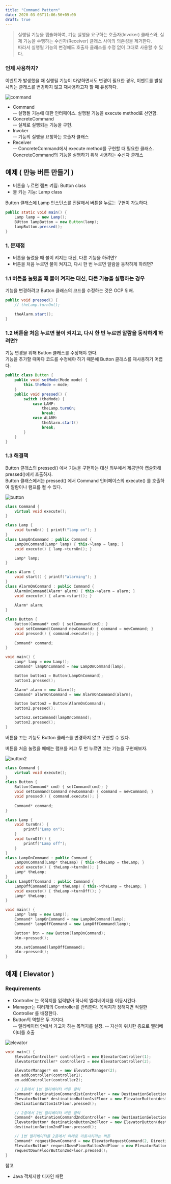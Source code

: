 ```yaml
---
title: "Command Pattern"
date: 2020-03-03T11:06:56+09:00
draft: true
---
```

> 실행될 기능을 캡슐화하여, 기능 실행을 요구하는 호출자(Invoker) 클래스와, 실제 기능을 수행하는 수신자(Receiver) 클래스 사이의 의존성을 제거한다.  
> 따라서 실행될 기능의 변경에도 호출자 클래스를 수정 없이 그대로 사용할 수 있다.  
  
  
### 언제 사용하지?
이벤트가 발생했을 때 실행될 기능이 다양하면서도 변경이 필요한 경우, 이벤트를 발생시키는 클래스를 변경하지 않고 재사용하고자 할 때 유용하다.

![command](/img/command.svg)

* Command  
-- 실행될 기능에 대한 인터페이스. 실행될 기능을 execute method로 선언함.
* ConcreteCommand  
-- 실제로 실행되는 기능을 구현.
* Invoker  
-- 기능의 실행을 요청하는 호출자 클래스
* Receiver  
-- ConcreteCommand에서 execute method를 구현할 때 필요한 클래스. ConcreteCommand의 기능을 실행하기 위해 사용하는 수신자 클래스

## 예제 ( 만능 버튼 만들기 ) 

* 버튼을 누르면 램프 켜짐: Button class
* 불 키는 기능: Lamp class

Button 클래스에 Lamp 인스턴스를 전달해서 버튼을 누르는 구현이 가능하다.
```java
public static void main() {
    Lamp lamp = new Lamp();
    BUtton lampButton = new Button(lamp);
    lampButton.pressed();
}
```

### 1. 문제점
* 버튼을 눌렀을 때 불이 켜지는 대신, 다른 기능을 하려면?
* 버튼을 처음 누르면 불이 켜지고, 다시 한 번 누르면 알람을 동작하게 하려면?

### 1.1 버튼을 눌렀을 때 불이 켜지는 대신, 다른 기능을 실행하는 경우
기능을 변경하려고 Button 클래스의 코드를 수정하는 것은 OCP 위배.
```java
public void pressed() {
    // theLamp.turnOn();

    theAlarm.start();
}
```

### 1.2 버튼을 처음 누르면 불이 켜지고, 다시 한 번 누르면 알람을 동작하게 하려면?
기능 변경을 위해 Button 클래스를 수정해야 한다.  
기능을 추가할 때마다 코드를 수정해야 하기 때문에 Button 클래스를 재사용하기 어렵다.
```java
public class Button {
    public void setMode(Mode mode) {
        this.theMode = mode;
    }
    public void pressed() {
        switch (theMode) {
            case LAMP:
                theLamp.turnOn;
                break;
            case ALARM:
                theAlarm.start()
                break;
        }
    }
}
```

### 1.3 해결책
Button 클래스의 pressed() 에서 기능을 구현하는 대신 외부에서 제공받아 캡슐화해 pressed()에서 호출하자.  
Button 클래스에서는 pressed() 에서 Command 인터페이스의 execute() 를 호출하여 알람이나 램프를 켤 수 있다.

![button](/img/command_button.svg)

```c++
class Command {
    virtual void execute();
}

class Lamp {
    void turnOn() { printf("lamp on"); }
}
class LampOnCommand : public Command {
    LampOnCommand(Lamp* lamp) { this->lamp = lamp; }
    void execute() { lamp->turnOn(); }

    Lamp* lamp;
}

class Alarm {
    void start() { printf("alarming"); }
}
class AlarmOnCommand : public Command {
    AlarmOnCommand(Alarm* alarm) { this->alarm = alarm; }
    void execute() { alarm->start(); }
    
    Alarm* alarm;
}

class Button {
    Button(Command* cmd) { setCommand(cmd); }
    void setCommand(Command newCommand) { command = newCommand; }
    void pressed() { command.execute(); }
    
    Command* command;
}

void main() {
    Lamp* lamp = new Lamp();
    Command* lampOnCommand = new LampOnCommand(lamp);

    Button button1 = Button(LampOnCommand);
    button1.pressed();

    Alarm* alarm = new Alarm();
    Command* alarmOnCommand = new AlarmOnCommand(alarm);

    Button button2 = Button(AlarmOnCommand);
    button2.pressed();

    button2.setCommand(lampOnCommand);
    button2.pressed();
}
```
버튼을 끄는 기능도 Button 클래스를 변경하지 않고 구현할 수 있다.  


버튼을 처음 눌렀을 때에는 램프를 켜고 두  번 누르면 끄는 기능을 구현해보자.

![button2](/img/command_button2.svg)

```c++
class Command {
    virtual void execute();
}
class Button {
    Button(Command* cmd) { setCommand(cmd); }
    void setCommand(Command newCommand) { command = newCommand; }
    void pressed() { command.execute(); }
    
    Command* command;
}

class Lamp {
    void turnOn() {
        printf("Lamp on");
    }
    void turnOff() {
        printf("Lamp off");
    }
}
class LampOnCommand : public Command {
    LampOnCommand(Lamp* theLamp) { this->theLamp = theLamp; }
    void execute() { theLamp->turnOn(); }
    Lamp* theLamp;
}
class LampOffCommand : public Command {
    LampOffCommand(Lamp* theLamp) { this->theLamp = theLamp; }
    void execute() { theLamp->turnOff(); }
    Lamp* theLamp;
}

void main() {
    Lamp* lamp = new Lamp();
    Command* lampOnCommand = new LampOnCommand(lamp);
    Command* lampOffCommand = new LampOffCommand(lamp);

    Button* btn = new Button(lampOnCommand);
    btn->pressed();

    btn.setCommand(lampOffCommand);
    btn->pressed();
}
```

## 예제 ( Elevator )

### Requirements
* Controller 는 목적지를 입력받아 하나의 엘리베이터를 이동시킨다. 
* Manager는 여러개의 Controller를 관리한다. 목적지가 정해지면 적절한 Controller 를 배정한다.
* Button의 역할은 두 가지다.  
-- 엘리베이터 안에서 가고자 하는 목적지를 설정.
-- 자신이 위치한 층으로 엘리베이터를 호출

![elevator](/img/command_elevator.svg)

```c++
void main() {
    ElevatorController* controller1 = new ElevatorController(1);
    ElevatorController* controller2 = new ElevatorController(2);

    ElevatorManager* em = new ElevatorManager(2);
    em.addController(controller1);
    em.addController(controller2);

    // 1층에서 1번 엘리베이터 버튼 클릭
    Command* destinationCommand1stController = new DestinationSelectionCommand(1, controller1);
    ElevatorButton* destinationButton1stFloor = new ElevatorButton(destinationCommand1stController);
    destinationButton1stFloor.pressed();

    // 2층에서 2번 엘리베이터 버튼 클릭
    Command* destinationCommand2ndController = new DestinationSelectionCommand(2, controller2);
    ElevatorButton* destinationButton2ndFloor = new ElevatorButton(destinationCommand2ndController);
    destinationButton2ndFloor.pressed();

    // 1번 엘리베이터를 2층에서 아래로 이동시키려는 버튼
    Command* requestDownCommand = new ElevatorRequestCommand(2, Direction.DOWN, em);
    ElevatorButton* requestDownFloorButton2ndFloor = new ElevatorButton(requestDownCommand);
    requestDownFloorButton2ndFloor.pressed();
}
```

참고

- Java 객체지향 디자인 패턴
